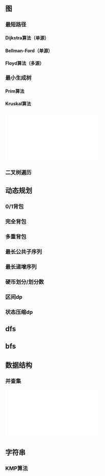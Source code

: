 ## 图

### 最短路径

#### Dijkstra算法（单源）

#### Bellman-Ford（单源）

#### Floyd算法（多源）

### 最小生成树

#### Prim算法

#### Kruskal算法

![](./kruskal.cpp)

### 二叉树遍历

## 动态规划

### 0/1背包

### 完全背包

### 多重背包

### 最长公共子序列

### 最长递增序列

### 硬币划分/划分数

### 区间dp

### 状态压缩dp

## dfs

## bfs

## 数据结构

### 并查集

![](./union_find.cpp)

## 字符串

### KMP算法